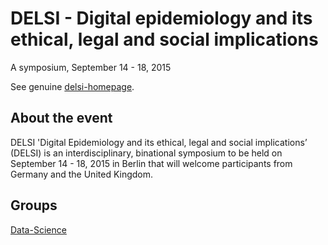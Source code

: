 # DELSI - Digital epidemiology and its ethical, legal and social implications

A symposium, September 14 - 18, 2015

See genuine [delsi-homepage](http://www.rki.de/DE/Content/Service/Veranstaltungen/Delsi_Symposium.html).

## About the event

DELSI 'Digital Epidemiology and its ethical, legal and social implications’ (DELSI) is an interdisciplinary, binational symposium to be held on September 14 - 18, 2015 in Berlin that will welcome participants from Germany and the United Kingdom.

## Groups

[Data-Science](data-science.org)
